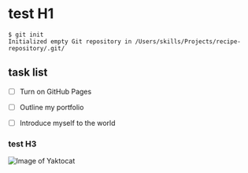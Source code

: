 
# test H1

```
$ git init
Initialized empty Git repository in /Users/skills/Projects/recipe-repository/.git/
```
## task list

- [ ] Turn on GitHub Pages
- [ ] Outline my portfolio
- [ ] Introduce myself to the world


### test H3

![Image of Yaktocat](https://octodex.github.com/images/yaktocat.png)
